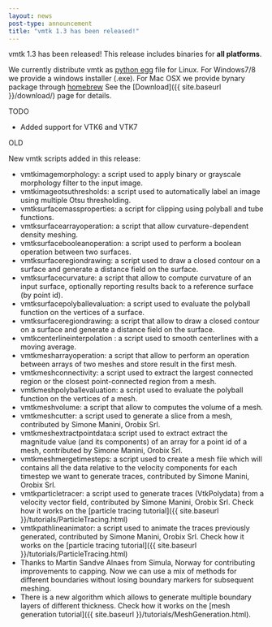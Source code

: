 ```yaml
---
layout: news
post-type: announcement
title: "vmtk 1.3 has been released!"
---
```


vmtk 1.3 has been released! This release includes binaries for **all platforms**.<br/>

We currently distribute vmtk as <a href="http://mrtopf.de/blog/en/a-small-introduction-to-python-eggs/" target="_blank">python egg</a> file for Linux. For Windows7/8 we provide a windows installer (.exe). For Mac OSX we provide bynary package through <a href="http://www.brew.sh" target="_blank">homebrew</a> See the [Download]({{ site.baseurl }}/download/) page for details. <br/>


TODO

+ Added support for VTK6 and VTK7


OLD


New vmtk scripts added in this release:

+ vmtkimagemorphology: a script used to apply binary or grayscale morphology filter to the input image.
+ vmtkimageotsuthresholds: a script used to automatically label an image using multiple Otsu thresholding.
+ vmtksurfacemassproperties: a script for clipping using polyball and tube functions.
+ vmtksurfacearrayoperation: a script that allow curvature-dependent density meshing.
+ vmtksurfacebooleanoperation: a script used to perform a boolean operation between two surfaces.
+ vmtksurfaceregiondrawing: a script used to  draw a closed contour on a surface and generate a distance field on the surface.
+ vmtksurfacecurvature: a script that allow to compute curvature of an input surface, optionally reporting results back to a reference surface (by point id).
+ vmtksurfacepolyballevaluation: a script used to evaluate the polyball function on the vertices of a surface.
+ vmtksurfaceregiondrawing: a script that allow to draw a closed contour on a surface and generate a distance field on the surface.
+ vmtkcenterlineinterpolation : a script used to smooth centerlines with a moving average.
+ vmtkmesharrayoperation: a script that allow to perform an operation between arrays of two meshes and store result in the first mesh.
+ vmtkmeshconnectivity: a script used to extract the largest connected region or the closest point-connected region from a mesh.
+ vmtkmeshpolyballevaluation: a script used to evaluate the polyball function on the vertices of a mesh.
+ vmtkmeshvolume: a script that allow to computes the volume of a mesh.
+ vmtkmeshcutter: a script used to generate a slice from a mesh, contributed by Simone Manini, Orobix Srl.
+ vmtkmeshextractpointdata:a script used to extract  extract the magnitude value (and its components) of an array for a point id of a mesh, contributed by Simone Manini, Orobix Srl.
+ vmtkmeshmergetimesteps: a script used to create a mesh file which will contains all the data relative to the velocity components for each timestep we want to generate traces, contributed by Simone Manini, Orobix Srl.
+ vmtkparticletracer: a script used to generate traces (VtkPolydata) from a velocity vector field, contributed by Simone Manini, Orobix Srl. Check how it works on the [particle tracing tutorial]({{ site.baseurl }}/tutorials/ParticleTracing.html)
+ vmtkpathlineanimator: a script used to animate the traces previously generated, contributed by Simone Manini, Orobix Srl. Check how it works on the [particle tracing tutorial]({{ site.baseurl }}/tutorials/ParticleTracing.html)
+ Thanks to Martin Sandve Alnaes from Simula, Norway for contributing improvements to capping. Now we can use a mix of methods for different boundaries without losing boundary markers for subsequent meshing.
+ There is a new algorithm which allows to generate multiple boundary layers of different thickness. Check how it works on the [mesh generation tutorial]({{ site.baseurl }}/tutorials/MeshGeneration.html).


<!--break-->
